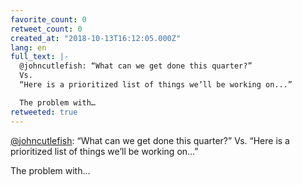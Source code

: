 ```yaml
---
favorite_count: 0
retweet_count: 0
created_at: "2018-10-13T16:12:05.000Z"
lang: en
full_text: |-
  @johncutlefish: “What can we get done this quarter?”
  Vs.
  “Here is a prioritized list of things we’ll be working on...”

  The problem with…
retweeted: true
---
```


[@johncutlefish](https://twitter.com/johncutlefish): “What can we get done this
quarter?” Vs. “Here is a prioritized list of things we’ll be working on...”

The problem with…
